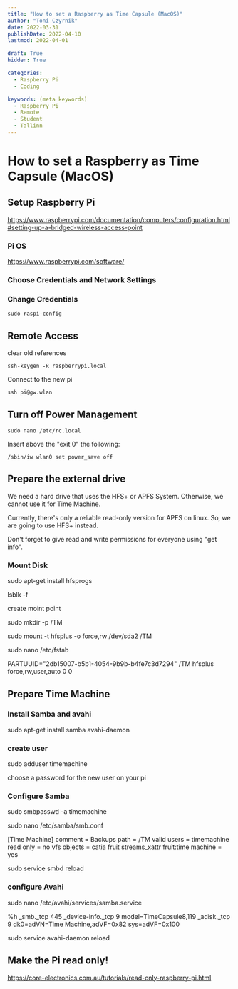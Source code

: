 ```yaml
---
title: "How to set a Raspberry as Time Capsule (MacOS)"
author: "Toni Czyrnik"
date: 2022-03-31
publishDate: 2022-04-10
lastmod: 2022-04-01

draft: True
hidden: True

categories:
  - Raspberry Pi
  - Coding

keywords: (meta keywords)
  - Raspberry Pi
  - Remote
  - Student
  - Tallinn
---
```



# How to set a Raspberry as Time Capsule (MacOS)

## Setup Raspberry Pi

https://www.raspberrypi.com/documentation/computers/configuration.html#setting-up-a-bridged-wireless-access-point

### Pi OS

https://www.raspberrypi.com/software/

### Choose Credentials and Network Settings

### Change Credentials

	sudo raspi-config

## Remote Access

clear old references

	ssh-keygen -R raspberrypi.local
	
Connect to the new pi

	ssh pi@gw.wlan
	
## Turn off Power Management

	sudo nano /etc/rc.local
	
Insert above the "exit 0" the following: 

	/sbin/iw wlan0 set power_save off
	
## Prepare the external drive

We need a hard drive that uses the HFS+ or APFS System. Otherwise, we cannot use it for Time Machine.

Currently, there's only a reliable read-only version for APFS on linux. So, we are going to use HFS+ instead. 

Don't forget to give read and write permissions for everyone using "get info".

### Mount Disk

sudo apt-get install hfsprogs

lsblk -f

create moint point

sudo mkdir -p /TM

sudo mount -t hfsplus -o force,rw /dev/sda2 /TM

sudo nano /etc/fstab

PARTUUID="2db15007-b5b1-4054-9b9b-b4fe7c3d7294" /TM     hfsplus force,rw,user,auto        0       0

## Prepare Time Machine

### Install Samba and avahi

sudo apt-get install samba avahi-daemon

### create user 

sudo adduser timemachine

choose a password for the new user on your pi

### Configure Samba

sudo smbpasswd -a timemachine

sudo nano /etc/samba/smb.conf

[Time Machine]
    comment = Backups
    path = /TM
    valid users = timemachine
    read only = no
    vfs objects = catia fruit streams_xattr
    fruit:time machine = yes
    
sudo service smbd reload

### configure Avahi

sudo nano /etc/avahi/services/samba.service

<?xml version="1.0" standalone='no'?><!--*-nxml-*-->
<!DOCTYPE service-group SYSTEM "avahi-service.dtd">
<service-group>
  <name replace-wildcards="yes">%h</name>
  <service>
    <type>_smb._tcp</type>
    <port>445</port>
  </service>
  <service>
    <type>_device-info._tcp</type>
    <port>9</port>
    <txt-record>model=TimeCapsule8,119</txt-record>
  </service>
  <service>
    <type>_adisk._tcp</type>
    <port>9</port>
    <txt-record>dk0=adVN=Time Machine,adVF=0x82</txt-record>
    <txt-record>sys=adVF=0x100</txt-record>
  </service>
</service-group>

sudo service avahi-daemon reload


## Make the Pi read only!

https://core-electronics.com.au/tutorials/read-only-raspberry-pi.html
